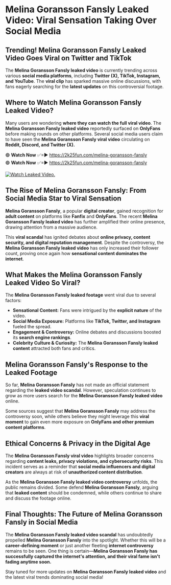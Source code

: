 # Melina Goransson Fansly Leaked Video: Viral Sensation Taking Over Social Media

## **Trending! Melina Goransson Fansly Leaked Video Goes Viral on Twitter and TikTok**
The **Melina Goransson Fansly leaked video** is currently trending across various **social media platforms**, including **Twitter (X), TikTok, Instagram, and YouTube**. The **viral clip** has sparked massive online discussions, with fans eagerly searching for the **latest updates** on this controversial footage.

## **Where to Watch Melina Goransson Fansly Leaked Video?**
Many users are wondering **where they can watch the full viral video**. The **Melina Goransson Fansly leaked video** reportedly surfaced on **OnlyFans** before making rounds on other platforms. Several social media users claim to have seen the **Melina Goransson Fansly viral video** circulating on **Reddit, Discord, and Twitter (X).**

🟢 **Watch Now** ✅=► https://2k25fun.com/melina-goransson-fansly  
🟢 **Watch Now** ✅=► https://2k25fun.com/melina-goransson-fansly  

[![Watch Leaked Video.](https://miro.medium.com/v2/resize:fit:828/format:webp/1*cilzJN44JGOrTw9NJCrNHA.gif "Watch Leaked Video")](https://2k25fun.com/melina-goransson-fansly)

## **The Rise of Melina Goransson Fansly: From Social Media Star to Viral Sensation**
**Melina Goransson Fansly**, a popular **digital creator**, gained recognition for **adult content** on platforms like **Fanfix** and **OnlyFans**. The recent **Melina Goransson Fansly leaked video** has further amplified their online presence, drawing attention from a massive audience.

This **viral scandal** has ignited debates about **online privacy, content security, and digital reputation management**. Despite the controversy, the **Melina Goransson Fansly leaked video** has only increased their follower count, proving once again how **sensational content dominates the internet**.

## **What Makes the Melina Goransson Fansly Leaked Video So Viral?**
The **Melina Goransson Fansly leaked footage** went viral due to several factors:
- **Sensational Content:** Fans were intrigued by the **explicit nature** of the video.
- **Social Media Exposure:** Platforms like **TikTok, Twitter, and Instagram** fueled the spread.
- **Engagement & Controversy:** Online debates and discussions boosted its **search engine rankings**.
- **Celebrity Culture & Curiosity:** The **Melina Goransson Fansly leaked content** attracted both fans and critics.

## **Melina Goransson Fansly's Response to the Leaked Footage**
So far, **Melina Goransson Fansly** has not made an official statement regarding the **leaked video scandal**. However, speculation continues to grow as more users search for the **Melina Goransson Fansly leaked video** online.

Some sources suggest that **Melina Goransson Fansly** may address the controversy soon, while others believe they might leverage this **viral moment** to gain even more exposure on **OnlyFans and other premium content platforms**.

## **Ethical Concerns & Privacy in the Digital Age**
The **Melina Goransson Fansly viral video** highlights broader concerns regarding **content leaks, privacy violations, and cybersecurity risks**. This incident serves as a reminder that **social media influencers and digital creators** are always at risk of **unauthorized content distribution**.

As the **Melina Goransson Fansly leaked video controversy** unfolds, the public remains divided. Some defend **Melina Goransson Fansly**, arguing that **leaked content** should be condemned, while others continue to share and discuss the footage online.

## **Final Thoughts: The Future of Melina Goransson Fansly in Social Media**
The **Melina Goransson Fansly leaked video scandal** has undoubtedly propelled **Melina Goransson Fansly** into the spotlight. Whether this will be a **career-defining moment** or just another fleeting **internet controversy** remains to be seen. One thing is certain—**Melina Goransson Fansly has successfully captured the internet's attention, and their viral fame isn't fading anytime soon.**

Stay tuned for more updates on **Melina Goransson Fansly leaked video** and the latest viral trends dominating social media!